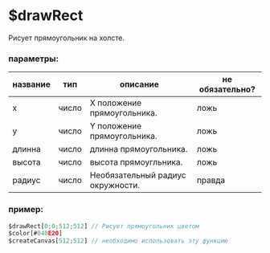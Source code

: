 # $drawRect
Рисует прямоугольник на холсте.

### параметры:
| название     | тип      | описание            | не обязательно? |
| -------- | --------- | ---------------------- | -------- |
| x        | число    | X положение прямоугольника.      | ложь    |
| y        | число    | Y положение прямоугольника.      | ложь    |
| длинна    | число    | длинна прямоугольника.           | ложь    |
| высота   | число    | высота прямоугльника.          | ложь    |
| радиус   | число    | Необязательный радиус окружности. | правда     |

### пример:

```js
$drawRect[0;0;512;512] // Рисует прямоугольник цветом
$color[#040E20]
$createCanvas[512;512] // необходимо использовать эту функцию
```
